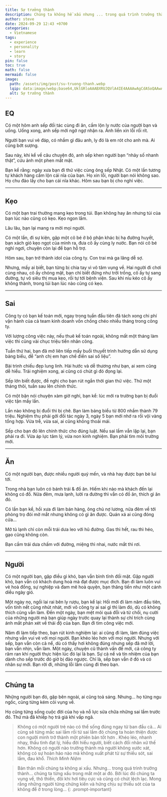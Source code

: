 ```yaml
---
title: Sự trưởng thành
description: Chúng ta không hề xấu nhưng ... trong quá trình trưởng thành... chúng ta từng xấu trong mắt một ai đó. Bởi lúc đó chúng ta vụng về, thô thiển, đôi khi hơi tiêu cực và cũng có chút lệch lạc.
author: steve
date: 2024-09-29 12:43 +0700
categories:
  - Vietnamese
tags:
  - experience
  - personality
  - learn
  - story
pin: false
toc: true
math: false
mermaid: false
image:
  path: /assets/img/post/su-truong-thanh.webp
  lqip: data:image/webp;base64,UklGRloAAABXRUJQVlA4IE4AAAAwAgCdASoQAAwABUB8JagCdAEQgxHmgmMAAADOGICXI0E+/eC1852Lalo3EvdECY96u/vXU+4HQXKTaFNUvw26NVMgBWjQcGB3RUt+AAA=
  alt: Sự trưởng thành
---
```

## EQ

Có một hôm anh sếp đối tác cùng đi ăn, cầm lộn ly nước của người bạn và uống.
Uống xong, anh sếp mới ngờ ngợ nhận ra. Ảnh liền xin lỗi rối rít.

Người bạn vui vẻ đáp, có nhầm gì đâu anh, ly đó là em rót cho anh mà.
Ai cũng bớt sượng.

Sau này, khi kể về câu chuyện đó, anh sếp khen người bạn “nhảy số nhanh thật”, cứu ảnh một phen mất mặt.

Bạn kể rằng: ngày xưa bạn đi thử việc cùng ông sếp Nhật. Có một lần tương tự khách hàng cầm lộn cái nĩa của bạn. Họ xin lỗi, người bạn nói không sao. Họ chu đáo lấy cho bạn cái nĩa khác.
Hôm sau bạn bị cho nghỉ việc.

---
## Kẹo
Có một bạn trai thường mang kẹo trong túi. Bạn không hay ăn nhưng túi của bạn lúc nào cũng có kẹo. Kẹo ngon lắm.

Lâu lâu, bạn lại mang ra mời mọi người.

Có một lần, đi sự kiện, gặp một cô bé ở bộ phận khác bị hạ đường huyết, bạn xách giỏ kẹo ngọt của mình ra, đưa cô ấy cùng ly nước. Bạn nói cô bé nghỉ ngơi, chuyện còn lại để bạn hỗ trợ.

Hôm sau, bạn trở thành idol của công ty. Con trai mà ga lăng dễ sợ.

Nhưng, mấy ai biết, bạn từng bị chia tay vì vô tâm vụng về.
Hai người đi chơi cùng nhau, cô ấy chóng mặt, bạn chỉ biết đứng như trời trồng, cô ấy tự sang đường, tự vô siêu thị mua kẹo, rồi tự tới bệnh viện.
Sau khi níu kéo cô ấy không thành, trong túi bạn lúc nào cũng có kẹo.

---
## Sai
Công ty có bạn kế toán mới, ngay trong tuần đầu tiên đã tách xong chi phí vận hành của cả team kinh doanh vốn chồng chéo nhiều tháng trong công ty.

Với lượng công việc này, nếu thuê kế toán ngoài, không mất một tháng làm việc thì cũng vài chục triệu tiền nhân công.

Tuần thứ hai, bạn đã mở liên tiếp mấy buổi thuyết trình hướng dẫn sử dụng bảng biểu, để “anh chị em hạn chế điền sai số liệu”.

Bài trình chiếu đẹp lung linh. Hài hước và dễ thương như bạn, ai xem cũng dễ hiểu. Trải nghiệm xong, ai cũng có chút gì đó đọng lại.

Sếp lớn biết được, đề nghị cho bạn rút ngắn thời gian thử việc. Thử một tháng thôi, tuần sau lên chính thức.

Có một bận nói chuyện xàm giờ nghỉ, bạn kể: lúc mới ra trường bạn bị đuổi việc tận mấy lần.

Lần nào không bị đuổi thì bị chê.
Bạn làm bảng biểu từ 800 nhầm thành 79 triệu. Nghiệm thu phải gởi đối tác ngày 3, ngày 5 bạn mới nhớ ra rồi vội vàng tổng hợp. Vừa trễ, vừa sai, ai cũng không thoải mái.

Sếp cho bạn đó lên chính thức cho đúng luật. Nếu sai lầm vẫn lặp lại, bạn phải ra đi. Vừa áp lực tâm lý, vừa non kinh nghiệm. Bạn phải tìm môi trường mới.

---
## Ăn

Có một người bạn, được nhiều người quý mến, và nhà hay được bạn bè lui tới.

Trong nhà bạn luôn có bánh trái & đồ ăn. Hiếm khi nào mà khách đến lại không có đồ. Nửa đêm, mưa lạnh, lười ra đường thì vẫn có đồ ăn, thích gì ăn đó.

Có lần bạn kể, hồi xưa đi làm bán hàng, ông chủ nợ lương, nửa đêm về tới phòng trọ đói mờ mắt nhưng không có gì ăn được. Quán xá ai cũng đóng cửa...

Mở tủ lạnh chỉ còn mỗi trái dưa leo với hũ đường. Gas thì hết, rau thì héo, gạo cũng không còn.

Bạn cầm trái dưa chấm với đường, miệng thì nhai, nước mắt thì rơi.

---
## Người

Có một người bạn, gặp điều gì khó, bạn vẫn bình tĩnh đối mặt. Gặp người khó, bạn vẫn có khách dung hoà mà đạt được mục đích. Bạn đi làm luôn vui vẻ hoà đồng, sự nghiệp và đam mê hoà quyện, bạn thăng tiến như một cánh diều ngày gió. 

Một ngày nọ, ngồi lai rai bên ly rượu, bạn kể lại: Hồi mới đi làm năm đầu tiên, vốn tính nết cũng nhút nhát, mới vô công ty ai sai gì thì làm đó, dù có không thích cũng vẫn làm. Đến một ngày, bạn mệt mỏi quá đỗi và từ chối, nụ cười của những người mà bạn giúp ngày trước quay lại thành sự chỉ trích cùng ánh mắt phán xét về thái độ của bạn. Bạn đi tìm công việc mới.

Năm đi làm tiếp theo, bạn rút kinh nghiệm lại: ai cũng đi làm, làm đúng việc nhưng vẫn vui vẻ với mọi người. Bạn khéo léo hơn với mọi người. Nhưng với sếp, bạn vẫn còn cả nể, dù có thấy hơi không đúng nhưng sếp đã mở lời, bạn vẫn nhịn, vẫn làm. Một ngày, chuyện cũ thành vấn đề mới, cả công ty râm ran khi người thực hiện lúc đó lại là bạn. Sự cả nể và tín nhiệm của bạn dành cho sếp trước đó giờ bị đảo ngược.  Chỉ là, sếp bạn vẫn ở đó và có nhân sự mới. Bạn rời đi, những lỗi lầm cùng đi theo bạn.

---
## Chúng ta
Những người bạn đó, gặp bên ngoài, ai cũng toả sáng.
Nhưng... họ từng ngu ngốc, cũng từng kém cỏi vụng về.

Họ cũng từng sống cuộc đời của họ và nỗ lực sửa chữa những sai lầm trước đó. Thứ mà đã khiếp họ trả giá khi vấp ngã.

>Không có một người trẻ nào có thể sống đúng ngay từ ban đầu cả... Ai cũng sẽ từng mắc sai lầm rồi từ sai lầm đó chúng ta hoàn thiện được con người mình trở thành một phiên bản tốt hơn . Khéo léo, nhanh nhạy, thấu tình đạt lý, hiểu đời hiểu người, biết cách đối nhân xử thế hơn. Không có người nào trưởng thành mà người không xước xát, không có sự hoàn hảo nào mà không xuất phát từ sự thiếu sót, sai lầm, đau khổ.
>_Thích Minh Niệm_

> Bản thân mỗi chúng ta không ai xấu. Nhưng... trong quá trình trưởng thành... chúng ta từng xấu trong mắt một ai đó. Bởi lúc đó chúng ta vụng về, thô thiển, đôi khi hơi tiêu cực và cũng có chút lệch lạc.
> Mong rằng những người từng chứng kiến và hứng chịu sự thiếu sót của ta không để ở trong lòng...
{: .prompt-important}

